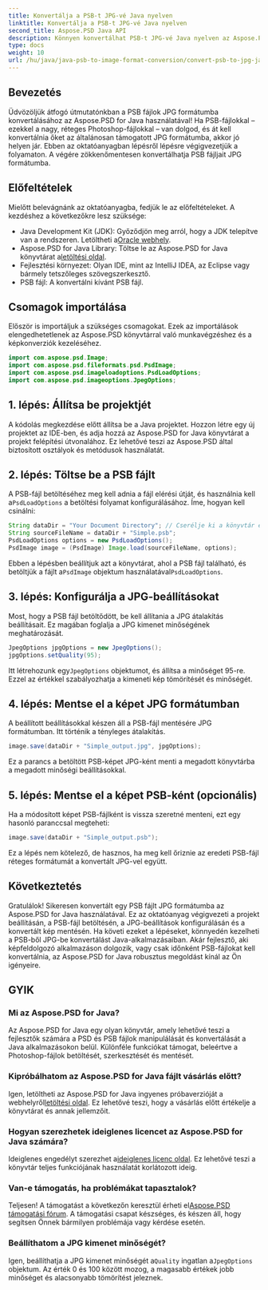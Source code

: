 ```yaml
---
title: Konvertálja a PSB-t JPG-vé Java nyelven
linktitle: Konvertálja a PSB-t JPG-vé Java nyelven
second_title: Aspose.PSD Java API
description: Könnyen konvertálhat PSB-t JPG-vé Java nyelven az Aspose.PSD segítségével. Kövesse részletes útmutatónkat a zökkenőmentes képátalakításhoz. Töltse le, próbálja ki és vásárolja meg az Aspose.PSD-t.
type: docs
weight: 10
url: /hu/java/java-psb-to-image-format-conversion/convert-psb-to-jpg-java/
---
```

## Bevezetés
Üdvözöljük átfogó útmutatónkban a PSB fájlok JPG formátumba konvertálásához az Aspose.PSD for Java használatával! Ha PSB-fájlokkal – ezekkel a nagy, réteges Photoshop-fájlokkal – van dolgod, és át kell konvertálnia őket az általánosan támogatott JPG formátumba, akkor jó helyen jár. Ebben az oktatóanyagban lépésről lépésre végigvezetjük a folyamaton. A végére zökkenőmentesen konvertálhatja PSB fájljait JPG formátumba.
## Előfeltételek
Mielőtt belevágnánk az oktatóanyagba, fedjük le az előfeltételeket. A kezdéshez a következőkre lesz szüksége:
-  Java Development Kit (JDK): Győződjön meg arról, hogy a JDK telepítve van a rendszeren. Letöltheti a[Oracle webhely](https://www.oracle.com/java/technologies/javase-downloads.html).
-  Aspose.PSD for Java Library: Töltse le az Aspose.PSD for Java könyvtárat a[letöltési oldal](https://releases.aspose.com/psd/java/).
- Fejlesztési környezet: Olyan IDE, mint az IntelliJ IDEA, az Eclipse vagy bármely tetszőleges szövegszerkesztő.
- PSB fájl: A konvertálni kívánt PSB fájl.
## Csomagok importálása
Először is importáljuk a szükséges csomagokat. Ezek az importálások elengedhetetlenek az Aspose.PSD könyvtárral való munkavégzéshez és a képkonverziók kezeléséhez.
```java
import com.aspose.psd.Image;
import com.aspose.psd.fileformats.psd.PsdImage;
import com.aspose.psd.imageloadoptions.PsdLoadOptions;
import com.aspose.psd.imageoptions.JpegOptions;
```
## 1. lépés: Állítsa be projektjét
A kódolás megkezdése előtt állítsa be a Java projektet. Hozzon létre egy új projektet az IDE-ben, és adja hozzá az Aspose.PSD for Java könyvtárat a projekt felépítési útvonalához. Ez lehetővé teszi az Aspose.PSD által biztosított osztályok és metódusok használatát.
## 2. lépés: Töltse be a PSB fájlt
 A PSB-fájl betöltéséhez meg kell adnia a fájl elérési útját, és használnia kell a`PsdLoadOptions` a betöltési folyamat konfigurálásához. Íme, hogyan kell csinálni:
```java
String dataDir = "Your Document Directory"; // Cserélje ki a könyvtár elérési útját
String sourceFileName = dataDir + "Simple.psb";
PsdLoadOptions options = new PsdLoadOptions();
PsdImage image = (PsdImage) Image.load(sourceFileName, options);
```
 Ebben a lépésben beállítjuk azt a könyvtárat, ahol a PSB fájl található, és betöltjük a fájlt a`PsdImage` objektum használatával`PsdLoadOptions`.
## 3. lépés: Konfigurálja a JPG-beállításokat
Most, hogy a PSB fájl betöltődött, be kell állítania a JPG átalakítás beállításait. Ez magában foglalja a JPG kimenet minőségének meghatározását.
```java
JpegOptions jpgOptions = new JpegOptions();
jpgOptions.setQuality(95);
```
Itt létrehozunk egy`JpegOptions` objektumot, és állítsa a minőséget 95-re. Ezzel az értékkel szabályozhatja a kimeneti kép tömörítését és minőségét.
## 4. lépés: Mentse el a képet JPG formátumban
A beállított beállításokkal készen áll a PSB-fájl mentésére JPG formátumban. Itt történik a tényleges átalakítás.
```java
image.save(dataDir + "Simple_output.jpg", jpgOptions);
```
Ez a parancs a betöltött PSB-képet JPG-ként menti a megadott könyvtárba a megadott minőségi beállításokkal.
## 5. lépés: Mentse el a képet PSB-ként (opcionális)
Ha a módosított képet PSB-fájlként is vissza szeretné menteni, ezt egy hasonló paranccsal megteheti:
```java
image.save(dataDir + "Simple_output.psb");
```
Ez a lépés nem kötelező, de hasznos, ha meg kell őriznie az eredeti PSB-fájl réteges formátumát a konvertált JPG-vel együtt.
## Következtetés
Gratulálok! Sikeresen konvertált egy PSB fájlt JPG formátumba az Aspose.PSD for Java használatával. Ez az oktatóanyag végigvezeti a projekt beállításán, a PSB-fájl betöltésén, a JPG-beállítások konfigurálásán és a konvertált kép mentésén. Ha követi ezeket a lépéseket, könnyedén kezelheti a PSB-ből JPG-be konvertálást Java-alkalmazásaiban.
Akár fejlesztő, aki képfeldolgozó alkalmazáson dolgozik, vagy csak időnként PSB-fájlokat kell konvertálnia, az Aspose.PSD for Java robusztus megoldást kínál az Ön igényeire.
## GYIK
### Mi az Aspose.PSD for Java?
Az Aspose.PSD for Java egy olyan könyvtár, amely lehetővé teszi a fejlesztők számára a PSD és PSB fájlok manipulálását és konvertálását a Java alkalmazásokon belül. Különféle funkciókat támogat, beleértve a Photoshop-fájlok betöltését, szerkesztését és mentését.
### Kipróbálhatom az Aspose.PSD for Java fájlt vásárlás előtt?
 Igen, letöltheti az Aspose.PSD for Java ingyenes próbaverzióját a webhelyről[letöltési oldal](https://releases.aspose.com/). Ez lehetővé teszi, hogy a vásárlás előtt értékelje a könyvtárat és annak jellemzőit.
### Hogyan szerezhetek ideiglenes licencet az Aspose.PSD for Java számára?
 Ideiglenes engedélyt szerezhet a[ideiglenes licenc oldal](https://purchase.aspose.com/temporary-license/). Ez lehetővé teszi a könyvtár teljes funkciójának használatát korlátozott ideig.
### Van-e támogatás, ha problémákat tapasztalok?
 Teljesen! A támogatást a következőn keresztül érheti el[Aspose.PSD támogatási fórum](https://forum.aspose.com/c/psd/34). A támogatási csapat készséges, és készen áll, hogy segítsen Önnek bármilyen problémája vagy kérdése esetén.
### Beállíthatom a JPG kimenet minőségét?
 Igen, beállíthatja a JPG kimenet minőségét a`Quality` ingatlan a`JpegOptions` objektum. Az érték 0 és 100 között mozog, a magasabb értékek jobb minőséget és alacsonyabb tömörítést jeleznek.